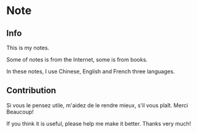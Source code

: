 # Note
## Info
This is my notes.

Some of notes is from the Internet, some is from books.

In these notes, I use Chinese, English and French three languages.

## Contribution
Si vous le pensez utile, m'aidez de le rendre mieux, s'il vous plaît. Merci Beaucoup!

If you think it is useful, please help me make it better. Thanks very much!
